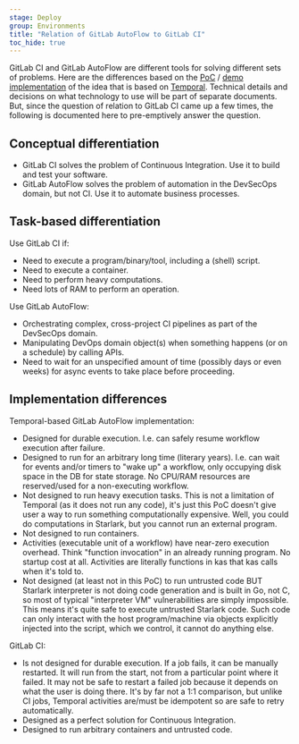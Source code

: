 ```yaml
---
stage: Deploy
group: Environments
title: "Relation of GitLab AutoFlow to GitLab CI"
toc_hide: true
---
```


GitLab CI and GitLab AutoFlow are different tools for solving different sets of problems. Here are the differences based
on the
[PoC](https://gitlab.com/groups/gitlab-org/-/epics/12571#note_1759648935) / [demo implementation](https://gitlab.com/gitlab-org/ci-cd/section-showcases/-/issues/54)
of the idea that is based on [Temporal](https://temporal.io/). Technical details and decisions on what technology to use
will be part of separate documents. But, since the question of relation to GitLab CI came up a few times, the following
is documented here to pre-emptively answer the question.

## Conceptual differentiation

- GitLab CI solves the problem of Continuous Integration. Use it to build and test your software.
- GitLab AutoFlow solves the problem of automation in the DevSecOps domain, but not CI.
  Use it to automate business processes.

## Task-based differentiation

Use GitLab CI if:

- Need to execute a program/binary/tool, including a (shell) script.
- Need to execute a container.
- Need to perform heavy computations.
- Need lots of RAM to perform an operation.

Use GitLab AutoFlow:

- Orchestrating complex, cross-project CI pipelines as part of the DevSecOps domain.
- Manipulating DevOps domain object(s) when something happens (or on a schedule) by calling APIs.
- Need to wait for an unspecified amount of time (possibly days or even weeks) for async events to take place
  before proceeding.

## Implementation differences

Temporal-based GitLab AutoFlow implementation:

- Designed for durable execution. I.e. can safely resume workflow execution after failure.
- Designed to run for an arbitrary long time (literary years). I.e. can wait for events and/or timers to "wake up" a
  workflow, only occupying disk space in the DB for state storage. No CPU/RAM resources are reserved/used for a
  non-executing workflow.
- Not designed to run heavy execution tasks. This is not a limitation of Temporal (as it does not run any code), it's
  just this PoC doesn't give user a way to run something computationally expensive. Well, you could do computations in
  Starlark, but you cannot run an external program.
- Not designed to run containers.
- Activities (executable unit of a workflow) have near-zero execution overhead. Think "function invocation" in an
  already
  running program. No startup cost at all. Activities are literally functions in kas that kas calls when it's told to.
- Not designed (at least not in this PoC) to run untrusted code BUT Starlark interpreter is not doing code generation
  and is built in Go, not C, so most of typical "interpreter VM" vulnerabilities are simply impossible. This means it's
  quite safe to execute untrusted Starlark code. Such code can only interact with the host program/machine via objects
  explicitly injected into the script, which we control, it cannot do anything else.

GitLab CI:

- Is not designed for durable execution. If a job fails, it can be manually restarted. It will run from the start,
  not from a particular point where it failed. It may not be safe to restart a failed job because it depends on what the
  user is doing there. It's by far not a 1:1 comparison, but unlike CI jobs, Temporal activities are/must be idempotent
  so are safe to retry automatically.
- Designed as a perfect solution for Continuous Integration.
- Designed to run arbitrary containers and untrusted code.
